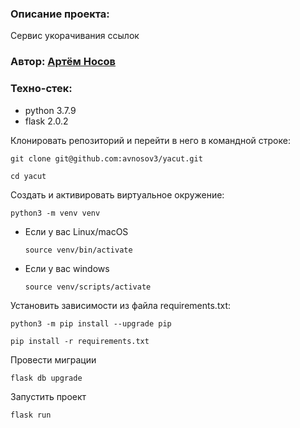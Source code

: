 ### Описание проекта:

Сервис укорачивания ссылок

### Автор: [Артём Носов](https://github.com/avnosov3)

### Техно-стек:
* python 3.7.9
* flask 2.0.2

Клонировать репозиторий и перейти в него в командной строке:

```
git clone git@github.com:avnosov3/yacut.git
```

```
cd yacut
```

Cоздать и активировать виртуальное окружение:

```
python3 -m venv venv
```

* Если у вас Linux/macOS

    ```
    source venv/bin/activate
    ```

* Если у вас windows

    ```
    source venv/scripts/activate
    ```

Установить зависимости из файла requirements.txt:

```
python3 -m pip install --upgrade pip
```

```
pip install -r requirements.txt
```

Провести миграции

```
flask db upgrade
```

Запустить проект

```
flask run
```
